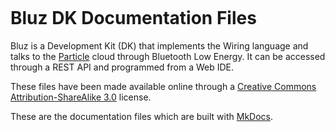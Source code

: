 <p align="center" >
<img src="http://bluz.io/static/img/logo.png" alt="" title="">
</p>

Bluz DK Documentation Files
==========
Bluz is a Development Kit (DK) that implements the Wiring language and talks to the [Particle](https://www.particle.io/) cloud through Bluetooth Low Energy. It can be accessed through a REST API and programmed from a Web IDE.

These files have been made available online through a [Creative Commons Attribution-ShareAlike 3.0](http://creativecommons.org/licenses/by-sa/3.0/) license.

These are the documentation files which are built with [MkDocs](http://www.mkdocs.org/).